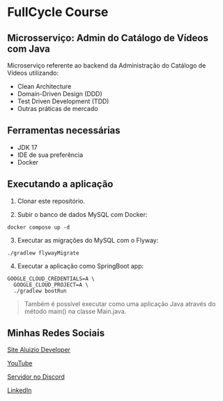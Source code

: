 # FullCycle Course

## Microsserviço: Admin do Catálogo de Vídeos com Java

Microserviço referente ao backend da Administração do Catálogo de Vídeos utilizando:

- Clean Architecture
- Domain-Driven Design (DDD)
- Test Driven Development (TDD)
- Outras práticas de mercado


## Ferramentas necessárias

- JDK 17
- IDE de sua preferência
- Docker


## Executando a aplicação

1. Clonar este repositório.

2. Subir o banco de dados MySQL com Docker:

```shell
docker compose up -d
```

3. Executar as migrações do MySQL com o Flyway:

```shell
./gradlew flywayMigrate
```

4. Executar a aplicação como SpringBoot app:

```shell
GOOGLE_CLOUD_CREDENTIALS=A \
  GOOGLE_CLOUD_PROJECT=A \
  ./gradlew bootRun
``` 

> Também é possível executar como uma aplicação Java através do método main() na classe Main.java.


## Minhas Redes Sociais

[Site Aluizio Developer](https://aluiziodeveloper.com.br)

[YouTube](https://www.youtube.com/jorgealuizio)

[Servidor no Discord](https://discord.gg/3J87BMz5fD)

[LinkedIn](https://www.linkedin.com/in/jorgealuizio/)